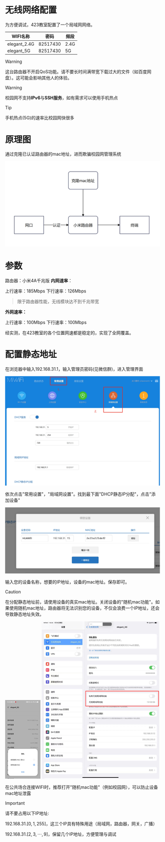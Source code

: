 # 无线网络配置

为方便调试，423教室配置了一个局域网网络。

|WIFI名称|密码|频段|
|---|---|---|
|elegant_2.4G|82517430|2.4G|
|elegant_5G|82517430|5G|

> [!WARNING]
>
> 这台路由器不开启QoS功能。请不要长时间满带宽下载过大的文件（如百度网盘）。这可能会影响其他人的体验。

> [!WARNING]
>
> 校园网不支持**IPv6**与**SSH服务**，如有需求可以使用手机热点

> [!TIP]
>
> 手机热点(5G)的速率比校园网快很多

# 原理图

通过克隆已认证路由器的mac地址，进而欺骗校园网管理系统

![原理图](https://raw.githubusercontent.com/KirisameLily/elegantai-learning-notes/main/resource/%E5%8E%9F%E7%90%86.png)

# 参数

路由器：小米4A千兆版
**内网速率**：

上行速率：185Mbps
下行速率：126Mbps

> 限于路由器性能，无线模块达不到千兆带宽

**外网速率：**

上行速率：100Mbps
下行速率：100Mbps

经实测，在423教室的各个位置网速都是稳定的，实现了全网覆盖。

# 配置静态地址

在浏览器中输入192.168.31.1，输入管理员密码(见微信群)，进入管理界面

![管理界面](https://raw.githubusercontent.com/KirisameLily/elegantai-learning-notes/main/resource/静态ip_1.png)

依次点击"常用设置"，"局域网设置"。找到最下面"DHCP静态IP分配"，点击"添加设备"

![staticip](https://raw.githubusercontent.com/KirisameLily/elegantai-learning-notes/main/resource/staticipconfig.png)

输入您的设备名称，想要的IP地址，设备的mac地址。保存即可。



> [!CAUTION]
>
> 在分配静态地址前，请使用设备的真实mac地址。关闭设备的"随机mac功能"。如果使用随机mac地址，路由器将无法识别您的设备，不仅会浪费一个IP地址，还会导致静态地址失效。

<img src="https://raw.githubusercontent.com/KirisameLily/elegantai-learning-notes/main/resource/vivomac.png" alt="vivo" style="zoom: 25%;" />



<img src="https://raw.githubusercontent.com/KirisameLily/elegantai-learning-notes/main/resource/ipadmac.png" alt="ipad" style="zoom:50%;" />

在公共场合连接WIFI时，推荐打开"随机mac功能"（例如校园网），可以防止设备mac地址泄露



> [!IMPORTANT]
>
> 请不要占用以下IP地址:
>
> 192.168.31.[$0,1,255$]，这三个IP具有特殊用途（局域网，路由器，网关，广播）
>
> 192.168.31.[$2,3,\cdots,9$]，保留几个IP地址，方便管理与调试
